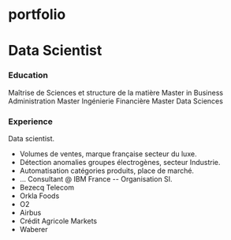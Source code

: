 # portfolio
# Data Scientist

### Education
Maîtrise de Sciences et structure de la matière
Master in Business Administration
Master Ingénierie Financière
Master Data Sciences

### Experience
Data scientist.
- Volumes de ventes, marque française secteur du luxe.
- Détection anomalies groupes électrogènes, secteur Industrie.
- Automatisation catégories produits, place de marché.
- ...
Consultant @ IBM France -- Organisation SI.
- Bezecq Telecom
- Orkla Foods
- O2
- Airbus
- Crédit Agricole Markets
- Waberer

